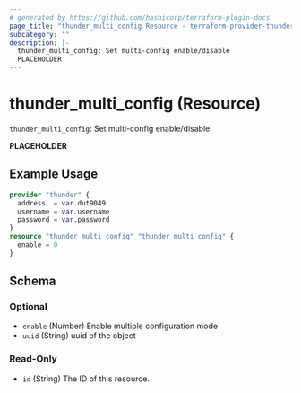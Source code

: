 ```yaml
---
# generated by https://github.com/hashicorp/terraform-plugin-docs
page_title: "thunder_multi_config Resource - terraform-provider-thunder"
subcategory: ""
description: |-
  thunder_multi_config: Set multi-config enable/disable
  PLACEHOLDER
---
```


# thunder_multi_config (Resource)

`thunder_multi_config`: Set multi-config enable/disable

__PLACEHOLDER__

## Example Usage

```terraform
provider "thunder" {
  address  = var.dut9049
  username = var.username
  password = var.password
}
resource "thunder_multi_config" "thunder_multi_config" {
  enable = 0
}
```

<!-- schema generated by tfplugindocs -->
## Schema

### Optional

- `enable` (Number) Enable multiple configuration mode
- `uuid` (String) uuid of the object

### Read-Only

- `id` (String) The ID of this resource.



